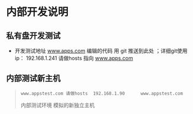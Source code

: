 # 内部开发说明

## 私有盘开发测试
* 开发测试地址 www.apps.com 编辑的代码 用 git 推送到此处 ；详细git使用 
      ip： 192.168.1.241 请做hosts 指向 www.apps.com 
      
## 内部测试新主机

>     www.appstest.com 请做hosts  192.168.1.90      www.appstest.com
>    内部测试环境 模拟的新独立主机
       
